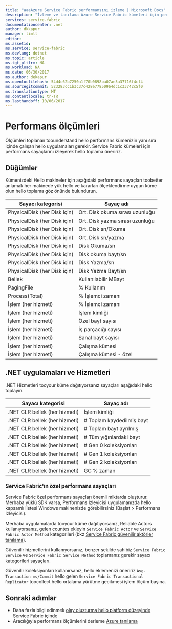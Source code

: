 ```yaml
---
title: "aaaAzure Service Fabric performansını izleme | Microsoft Docs"
description: "İzleme ve tanılama Azure Service Fabric kümeleri için performans sayaçları hakkında bilgi edinin."
services: service-fabric
documentationcenter: .net
author: dkkapur
manager: timlt
editor: 
ms.assetid: 
ms.service: service-fabric
ms.devlang: dotnet
ms.topic: article
ms.tgt_pltfrm: NA
ms.workload: NA
ms.date: 06/30/2017
ms.author: dekapur
ms.openlocfilehash: 54d4c62b7250a1f70b0898ba07ae5a37716f4cf4
ms.sourcegitcommit: 523283cc1b3c37c428e77850964dc1c33742c5f0
ms.translationtype: MT
ms.contentlocale: tr-TR
ms.lasthandoff: 10/06/2017
---
```

# <a name="performance-metrics"></a>Performans ölçümleri

Ölçümleri toplanan toounderstand hello performans kümenizin yanı sıra içinde çalışan hello uygulamaları gerekir. Service Fabric kümeleri için performans sayaçlarını izleyerek hello toplama öneririz.

## <a name="nodes"></a>Düğümler

Kümenizdeki Hello makineler için aşağıdaki performans sayaçları toobetter anlamak her makinede yük hello ve kararları ölçeklendirme uygun küme olun hello toplama göz önünde bulundurun.

| Sayacı kategorisi | Sayaç adı |
| --- | --- |
| PhysicalDisk (her Disk için) | Ort. Disk okuma sırası uzunluğu |
| PhysicalDisk (her Disk için) | Ort. Disk yazma sırası uzunluğu |
| PhysicalDisk (her Disk için) | Ort. Disk sn/Okuma |
| PhysicalDisk (her Disk için) | Ort. Disk sn/yazma |
| PhysicalDisk (her Disk için) | Disk Okuma/sn |
| PhysicalDisk (her Disk için) | Disk okuma bayt/sn |
| PhysicalDisk (her Disk için) | Disk Yazma/sn |
| PhysicalDisk (her Disk için) | Disk Yazma Bayt/sn |
| Bellek | Kullanılabilir MBayt |
| PagingFile | % Kullanım |
| Process(Total) | % İşlemci zamanı |
| İşlem (her hizmeti) | % İşlemci zamanı |
| İşlem (her hizmeti) | İşlem kimliği |
| İşlem (her hizmeti) | Özel bayt sayısı |
| İşlem (her hizmeti) | İş parçacığı sayısı |
| İşlem (her hizmeti) | Sanal bayt sayısı |
| İşlem (her hizmeti) | Çalışma kümesi |
| İşlem (her hizmeti) | Çalışma kümesi - özel |

## <a name="net-applications-and-services"></a>.NET uygulamaları ve Hizmetleri

.NET Hizmetleri tooyour küme dağıtıyorsanız sayaçları aşağıdaki hello toplayın. 

| Sayacı kategorisi | Sayaç adı |
| --- | --- |
| .NET CLR bellek (her hizmeti) | İşlem kimliği |
| .NET CLR bellek (her hizmeti) | # Toplam kaydedilmiş bayt |
| .NET CLR bellek (her hizmeti) | # Toplam bayt ayrılmış |
| .NET CLR bellek (her hizmeti) | # Tüm yığınlardaki bayt |
| .NET CLR bellek (her hizmeti) | # Gen 0 koleksiyonları |
| .NET CLR bellek (her hizmeti) | # Gen 1 koleksiyonları |
| .NET CLR bellek (her hizmeti) | # Gen 2 koleksiyonları |
| .NET CLR bellek (her hizmeti) | GC % zaman |

### <a name="service-fabrics-custom-performance-counters"></a>Service Fabric'ın özel performans sayaçları

Service Fabric özel performans sayaçları önemli miktarda oluşturur. Merhaba yüklü SDK varsa, Performans İzleyicisi uygulamanızda hello kapsamlı listesi Windows makinenizde görebilirsiniz (Başlat > Performans İzleyicisi). 

Merhaba uygulamalarda tooyour küme dağıtıyorsanız, Reliable Actors kullanıyorsanız, gelen countes ekleyin `Service Fabric Actor` ve `Service Fabric Actor Method` kategorileri (bkz [Service Fabric güvenilir aktörler tanılama](service-fabric-reliable-actors-diagnostics.md)).

Güvenilir hizmetlerini kullanıyorsanız, benzer şekilde sahibiz `Service Fabric Service` ve `Service Fabric Service Method` toplamanız gerekir sayacı kategorileri sayaçları. 

Güvenilir koleksiyonları kullanırsanız, hello eklemenizi öneririz `Avg. Transaction ms/Commit` hello gelen `Service Fabric Transactional Replicator` toocollect hello ortalama yürütme gecikmesi işlem ölçüm başına.


## <a name="next-steps"></a>Sonraki adımlar

* Daha fazla bilgi edinmek [olay oluşturma hello platform düzeyinde](service-fabric-diagnostics-event-generation-infra.md) Service Fabric içinde
* Aracılığıyla performans ölçümlerini derleme [Azure tanılama](service-fabric-diagnostics-event-aggregation-wad.md)
